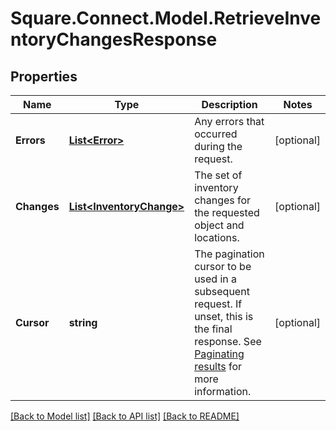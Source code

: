 # Square.Connect.Model.RetrieveInventoryChangesResponse
## Properties

Name | Type | Description | Notes
------------ | ------------- | ------------- | -------------
**Errors** | [**List&lt;Error&gt;**](Error.md) | Any errors that occurred during the request. | [optional] 
**Changes** | [**List&lt;InventoryChange&gt;**](InventoryChange.md) | The set of inventory changes for the requested object and locations. | [optional] 
**Cursor** | **string** | The pagination cursor to be used in a subsequent request. If unset, this is the final response.  See [Paginating results](#paginatingresults) for more information. | [optional] 



[[Back to Model list]](../README.md#documentation-for-models) [[Back to API list]](../README.md#documentation-for-api-endpoints) [[Back to README]](../README.md)

